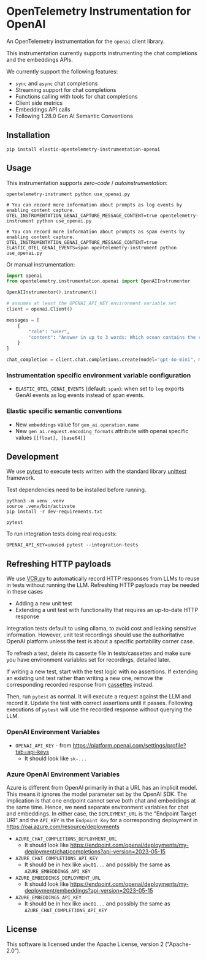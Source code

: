 # OpenTelemetry Instrumentation for OpenAI

An OpenTelemetry instrumentation for the `openai` client library.

This instrumentation currently supports instrumenting the chat completions and the embeddings APIs.

We currently support the following features:
- `sync` and `async` chat completions
- Streaming support for chat completions
- Functions calling with tools for chat completions
- Client side metrics
- Embeddings API calls
- Following 1.28.0 Gen AI Semantic Conventions

## Installation

```
pip install elastic-opentelemetry-instrumentation-openai
```

## Usage

This instrumentation supports *zero-code* / *autoinstrumentation*:

```
opentelemetry-instrument python use_openai.py

# You can record more information about prompts as log events by enabling content capture.
OTEL_INSTRUMENTATION_GENAI_CAPTURE_MESSAGE_CONTENT=true opentelemetry-instrument python use_openai.py

# You can record more information about prompts as span events by enabling content capture.
OTEL_INSTRUMENTATION_GENAI_CAPTURE_MESSAGE_CONTENT=true ELASTIC_OTEL_GENAI_EVENTS=span opentelemetry-instrument python use_openai.py
```

Or manual instrumentation:

```python
import openai
from opentelemetry.instrumentation.openai import OpenAIInstrumentor

OpenAIInstrumentor().instrument()

# assumes at least the OPENAI_API_KEY environment variable set
client = openai.Client()

messages = [
    {
        "role": "user",
        "content": "Answer in up to 3 words: Which ocean contains the canarian islands?",
    }
]

chat_completion = client.chat.completions.create(model="gpt-4o-mini", messages=messages)
```

### Instrumentation specific environment variable configuration

- `ELASTIC_OTEL_GENAI_EVENTS` (default: `span`): when set to `log` exports GenAI events as
log events instead of span events.

### Elastic specific semantic conventions

- New `embeddings` value for `gen_ai.operation.name`
- New `gen_ai.request.encoding_formats` attribute with openai specific values `[[float], [base64]]`

## Development

We use [pytest](https://docs.pytest.org/en/stable/) to execute tests written with the standard
library [unittest](https://docs.python.org/3/library/unittest.html) framework.

Test dependencies need to be installed before running.

```
python3 -m venv .venv
source .venv/bin/activate
pip install -r dev-requirements.txt

pytest
```

To run integration tests doing real requests:

```
OPENAI_API_KEY=unused pytest --integration-tests
```

## Refreshing HTTP payloads

We use [VCR.py](https://vcrpy.readthedocs.io/en/latest/) to automatically record HTTP responses from
LLMs to reuse in tests without running the LLM. Refreshing HTTP payloads may be needed in these
cases

- Adding a new unit test
- Extending a unit test with functionality that requires an up-to-date HTTP response

Integration tests default to using ollama, to avoid cost and leaking sensitive information.
However, unit test recordings should use the authoritative OpenAI platform unless the test is
about a specific portability corner case.

To refresh a test, delete its cassette file in tests/cassettes and make sure you have environment
variables set for recordings, detailed later.

If writing a new test, start with the test logic with no assertions. If extending an existing unit test
rather than writing a new one, remove the corresponding recorded response from [cassettes](./tests/cassettes/)
instead.

Then, run `pytest` as normal. It will execute a request against the LLM and record it. Update the
test with correct assertions until it passes. Following executions of `pytest` will use the recorded
response without querying the LLM.

### OpenAI Environment Variables

* `OPENAI_API_KEY` - from https://platform.openai.com/settings/profile?tab=api-keys
  * It should look like `sk-...` 

### Azure OpenAI Environment Variables

Azure is different from OpenAI primarily in that a URL has an implicit model. This means it ignores
the model parameter set by the OpenAI SDK. The implication is that one endpoint cannot serve both
chat and embeddings at the same time. Hence, we need separate environment variables for chat and
embeddings. In either case, the `DEPLOYMENT_URL` is the "Endpoint Target URI" and the `API_KEY` is
the `Endpoint Key` for a corresponding deployment in https://oai.azure.com/resource/deployments

* `AZURE_CHAT_COMPLETIONS_DEPLOYMENT_URL`
  * It should look like https://endpoint.com/openai/deployments/my-deployment/chat/completions?api-version=2023-05-15
* `AZURE_CHAT_COMPLETIONS_API_KEY`
  * It should be in hex like `abc01...` and possibly the same as `AZURE_EMBEDDINGS_API_KEY`
* `AZURE_EMBEDDINGS_DEPLOYMENT_URL`
  * It should look like https://endpoint.com/openai/deployments/my-deployment/embeddings?api-version=2023-05-15
* `AZURE_EMBEDDINGS_API_KEY`
  * It should be in hex like `abc01...` and possibly the same as `AZURE_CHAT_COMPLETIONS_API_KEY`

## License

This software is licensed under the Apache License, version 2 ("Apache-2.0").
